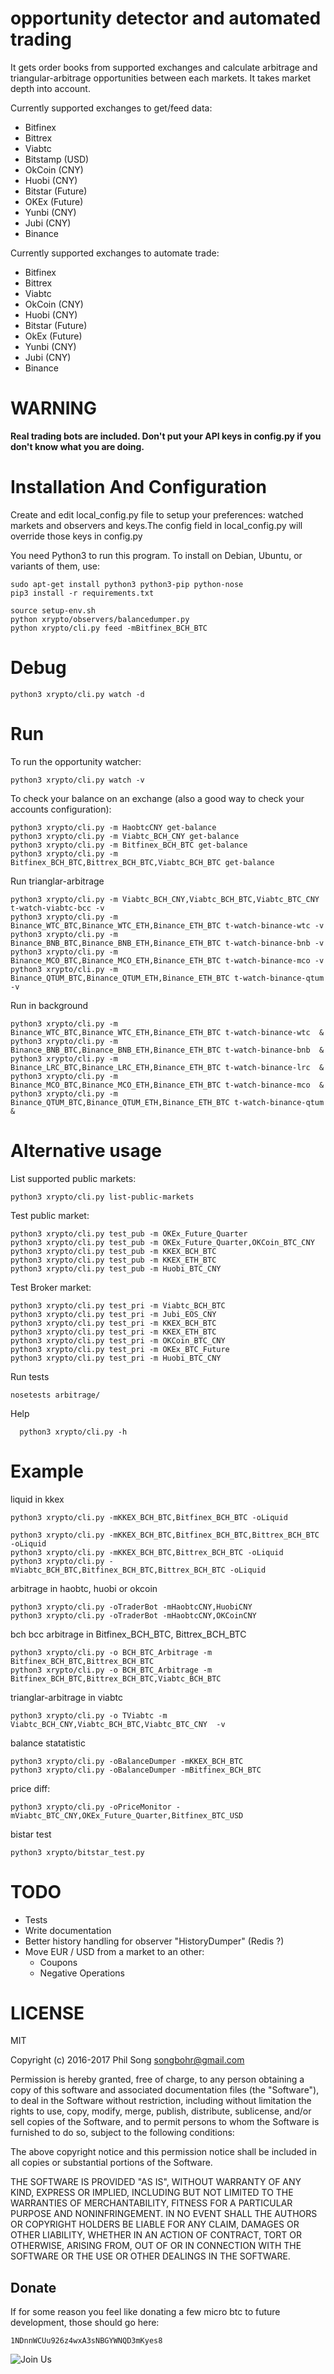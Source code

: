 # opportunity detector and automated trading


It gets order books from supported exchanges and calculate arbitrage and triangular-arbitrage
opportunities between each markets. It takes market depth into account.

Currently supported exchanges to get/feed data:
 - Bitfinex
 - Bittrex
 - Viabtc
 - Bitstamp (USD)
 - OkCoin (CNY)
 - Huobi (CNY)
 - Bitstar (Future)
 - OKEx (Future)
 - Yunbi (CNY)
 - Jubi (CNY)
 - Binance

Currently supported exchanges to automate trade:
 - Bitfinex 
 - Bittrex 
 - Viabtc
 - OkCoin (CNY)
 - Huobi (CNY)
 - Bitstar (Future)
 - OkEx (Future)
 - Yunbi (CNY)
 - Jubi (CNY)
 - Binance

# WARNING

**Real trading bots are included. Don't put your API keys in config.py
  if you don't know what you are doing.**

# Installation And Configuration

Create and edit local_config.py file to setup your preferences: watched markets
and observers and keys.The config field in local_config.py will override those keys in config.py

You need Python3 to run this program. To install on Debian, Ubuntu, or
variants of them, use:

    sudo apt-get install python3 python3-pip python-nose
    pip3 install -r requirements.txt

    source setup-env.sh
    python xrypto/observers/balancedumper.py
    python xrypto/cli.py feed -mBitfinex_BCH_BTC
    
# Debug

    python3 xrypto/cli.py watch -d

# Run

To run the opportunity watcher:

    python3 xrypto/cli.py watch -v

To check your balance on an exchange (also a good way to check your accounts configuration):

    python3 xrypto/cli.py -m HaobtcCNY get-balance
    python3 xrypto/cli.py -m Viabtc_BCH_CNY get-balance
    python3 xrypto/cli.py -m Bitfinex_BCH_BTC get-balance
    python3 xrypto/cli.py -m Bitfinex_BCH_BTC,Bittrex_BCH_BTC,Viabtc_BCH_BTC get-balance

Run trianglar-arbitrage

    python3 xrypto/cli.py -m Viabtc_BCH_CNY,Viabtc_BCH_BTC,Viabtc_BTC_CNY t-watch-viabtc-bcc -v
    python3 xrypto/cli.py -m Binance_WTC_BTC,Binance_WTC_ETH,Binance_ETH_BTC t-watch-binance-wtc -v
    python3 xrypto/cli.py -m Binance_BNB_BTC,Binance_BNB_ETH,Binance_ETH_BTC t-watch-binance-bnb -v
    python3 xrypto/cli.py -m Binance_MCO_BTC,Binance_MCO_ETH,Binance_ETH_BTC t-watch-binance-mco -v
    python3 xrypto/cli.py -m Binance_QTUM_BTC,Binance_QTUM_ETH,Binance_ETH_BTC t-watch-binance-qtum -v

Run in background

    python3 xrypto/cli.py -m Binance_WTC_BTC,Binance_WTC_ETH,Binance_ETH_BTC t-watch-binance-wtc  &
    python3 xrypto/cli.py -m Binance_BNB_BTC,Binance_BNB_ETH,Binance_ETH_BTC t-watch-binance-bnb  &
    python3 xrypto/cli.py -m Binance_LRC_BTC,Binance_LRC_ETH,Binance_ETH_BTC t-watch-binance-lrc  &
    python3 xrypto/cli.py -m Binance_MCO_BTC,Binance_MCO_ETH,Binance_ETH_BTC t-watch-binance-mco  &
    python3 xrypto/cli.py -m Binance_QTUM_BTC,Binance_QTUM_ETH,Binance_ETH_BTC t-watch-binance-qtum  &

# Alternative usage

List supported public markets:

    python3 xrypto/cli.py list-public-markets

Test public market:
      
    python3 xrypto/cli.py test_pub -m OKEx_Future_Quarter
    python3 xrypto/cli.py test_pub -m OKEx_Future_Quarter,OKCoin_BTC_CNY
    python3 xrypto/cli.py test_pub -m KKEX_BCH_BTC
    python3 xrypto/cli.py test_pub -m KKEX_ETH_BTC
    python3 xrypto/cli.py test_pub -m Huobi_BTC_CNY


Test Broker market:
      
    python3 xrypto/cli.py test_pri -m Viabtc_BCH_BTC
    python3 xrypto/cli.py test_pri -m Jubi_EOS_CNY
    python3 xrypto/cli.py test_pri -m KKEX_BCH_BTC
    python3 xrypto/cli.py test_pri -m KKEX_ETH_BTC
    python3 xrypto/cli.py test_pri -m OKCoin_BTC_CNY
    python3 xrypto/cli.py test_pri -m OKEx_BTC_Future
    python3 xrypto/cli.py test_pri -m Huobi_BTC_CNY


Run tests

    nosetests arbitrage/

Help
      
      python3 xrypto/cli.py -h

# Example

liquid in kkex

    python3 xrypto/cli.py -mKKEX_BCH_BTC,Bitfinex_BCH_BTC -oLiquid

    python3 xrypto/cli.py -mKKEX_BCH_BTC,Bitfinex_BCH_BTC,Bittrex_BCH_BTC -oLiquid
    python3 xrypto/cli.py -mKKEX_BCH_BTC,Bittrex_BCH_BTC -oLiquid
    python3 xrypto/cli.py -mViabtc_BCH_BTC,Bitfinex_BCH_BTC,Bittrex_BCH_BTC -oLiquid

arbitrage in haobtc, huobi or okcoin

    python3 xrypto/cli.py -oTraderBot -mHaobtcCNY,HuobiCNY
    python3 xrypto/cli.py -oTraderBot -mHaobtcCNY,OKCoinCNY

bch bcc arbitrage in Bitfinex_BCH_BTC, Bittrex_BCH_BTC

    python3 xrypto/cli.py -o BCH_BTC_Arbitrage -m Bitfinex_BCH_BTC,Bittrex_BCH_BTC
    python3 xrypto/cli.py -o BCH_BTC_Arbitrage -m Bitfinex_BCH_BTC,Bittrex_BCH_BTC,Viabtc_BCH_BTC

trianglar-arbitrage in viabtc

    python3 xrypto/cli.py -o TViabtc -m Viabtc_BCH_CNY,Viabtc_BCH_BTC,Viabtc_BTC_CNY  -v

balance statatistic 

    python3 xrypto/cli.py -oBalanceDumper -mKKEX_BCH_BTC
    python3 xrypto/cli.py -oBalanceDumper -mBitfinex_BCH_BTC

price diff:

    python3 xrypto/cli.py -oPriceMonitor -mViabtc_BTC_CNY,OKEx_Future_Quarter,Bitfinex_BTC_USD


bistar test

    python3 xrypto/bitstar_test.py

    
# TODO

 * Tests
 * Write documentation
 * Better history handling for observer "HistoryDumper" (Redis ?)
 * Move EUR / USD from a market to an other:
   * Coupons
   * Negative Operations

# LICENSE


MIT

Copyright (c) 2016-2017 Phil Song <songbohr@gmail.com>


Permission is hereby granted, free of charge, to any person obtaining a copy of this software and associated documentation files (the "Software"), to deal in the Software without restriction, including without limitation the rights to use, copy, modify, merge, publish, distribute, sublicense, and/or sell copies of the Software, and to permit persons to whom the Software is furnished to do so, subject to the following conditions:

The above copyright notice and this permission notice shall be included in all copies or substantial portions of the Software.

THE SOFTWARE IS PROVIDED "AS IS", WITHOUT WARRANTY OF ANY KIND, EXPRESS OR IMPLIED, INCLUDING BUT NOT LIMITED TO THE WARRANTIES OF MERCHANTABILITY, FITNESS FOR A PARTICULAR PURPOSE AND NONINFRINGEMENT. IN NO EVENT SHALL THE AUTHORS OR COPYRIGHT HOLDERS BE LIABLE FOR ANY CLAIM, DAMAGES OR OTHER LIABILITY, WHETHER IN AN ACTION OF CONTRACT, TORT OR OTHERWISE, ARISING FROM, OUT OF OR IN CONNECTION WITH THE SOFTWARE OR THE USE OR OTHER DEALINGS IN THE SOFTWARE.

## Donate

If for some reason you feel like donating a few micro btc to future development, those should go here:

`1NDnnWCUu926z4wxA3sNBGYWNQD3mKyes8`

![Join Us](docs/xmq.jpg)

